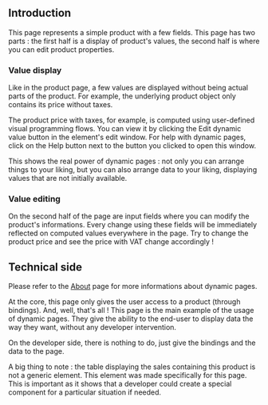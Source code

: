 ## Introduction

This page represents a simple product with a few fields.
This page has two parts : the first half is a display of product's values, the second half is where you can edit product properties.

### Value display

Like in the product page, a few values are displayed without being actual parts of the product. For example, the underlying product object only contains its price without taxes.

The product price with taxes, for example, is computed using user-defined visual programming flows. You can view it by clicking the <strap-button frozen>Edit dynamic value</strap-button> button in the element's edit window.
For help with dynamic pages, click on the <strap-button frozen>Help</strap-button> button next to the button you clicked to open this window.

This shows the real power of dynamic pages : not only you can arrange things to your liking, but you can also arrange data to your liking, displaying values that are not initially available.

### Value editing

On the second half of the page are input fields where you can modify the product's informations.
Every change using these fields will be immediately reflected on computed values everywhere in the page.
Try to change the product price and see the price with VAT change accordingly !

## Technical side

Please refer to the [About](/about) page for more informations about dynamic pages.

At the core, this page only gives the user access to a product (through bindings). And, well, that's all !
This page is the main example of the usage of dynamic pages. They give the ability to the end-user to display data the way they want, without any developer intervention.

On the developer side, there is nothing to do, just give the bindings and the data to the page.

A big thing to note : the table displaying the sales containing this product is not a generic element. This element was made specifically for this page. This is important as it shows that a developer could create a special component for a particular situation if needed.